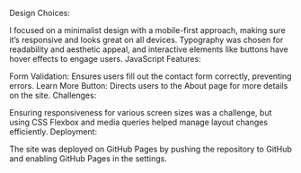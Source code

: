 Design Choices:

I focused on a minimalist design with a mobile-first approach, making sure it’s responsive and looks great on all devices.
Typography was chosen for readability and aesthetic appeal, and interactive elements like buttons have hover effects to engage users.
JavaScript Features:

Form Validation: Ensures users fill out the contact form correctly, preventing errors.
Learn More Button: Directs users to the About page for more details on the site.
Challenges:

Ensuring responsiveness for various screen sizes was a challenge, but using CSS Flexbox and media queries helped manage layout changes efficiently.
Deployment:

The site was deployed on GitHub Pages by pushing the repository to GitHub and enabling GitHub Pages in the settings.

